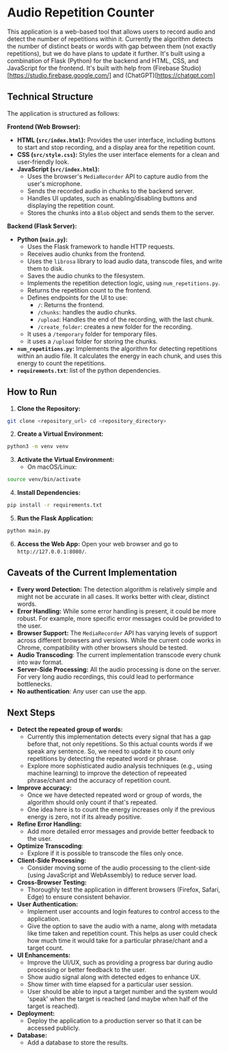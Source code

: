 # Audio Repetition Counter

This application is a web-based tool that allows users to record audio and detect the number of repetitions within it. Currently the algorithm detects the number of distinct beats or words with gap between them (not exactly repetitions), but we do have plans to update it further. It's built using a combination of Flask (Python) for the backend and HTML, CSS, and JavaScript for the frontend. It's built with help from (Firebase Studio)[https://studio.firebase.google.com/] and (ChatGPT)[https://chatgpt.com]

## Technical Structure

The application is structured as follows:

**Frontend (Web Browser):**

*   **HTML (`src/index.html`):** Provides the user interface, including buttons to start and stop recording, and a display area for the repetition count.
*   **CSS (`src/style.css`):** Styles the user interface elements for a clean and user-friendly look.
*   **JavaScript (`src/index.html`):**
    *   Uses the browser's `MediaRecorder` API to capture audio from the user's microphone.
    *   Sends the recorded audio in chunks to the backend server.
    *   Handles UI updates, such as enabling/disabling buttons and displaying the repetition count.
    * Stores the chunks into a `Blob` object and sends them to the server.

**Backend (Flask Server):**

*   **Python (`main.py`):**
    *   Uses the Flask framework to handle HTTP requests.
    *   Receives audio chunks from the frontend.
    *   Uses the `librosa` library to load audio data, transcode files, and write them to disk.
    *   Saves the audio chunks to the filesystem.
    *   Implements the repetition detection logic, using `num_repetitions.py`.
    *   Returns the repetition count to the frontend.
    *   Defines endpoints for the UI to use:
        * `/`: Returns the frontend.
        * `/chunks`: handles the audio chunks.
        * `/upload`: Handles the end of the recording, with the last chunk.
        * `/create_folder`: creates a new folder for the recording.
    * It uses a `/temporary` folder for temporary files.
    * it uses a `/upload` folder for storing the chunks.
*   **`num_repetitions.py`:** Implements the algorithm for detecting repetitions within an audio file. It calculates the energy in each chunk, and uses this energy to count the repetitions.
*   **`requirements.txt`**: list of the python dependencies.

## How to Run

1.  **Clone the Repository:**

```bash
git clone <repository_url> cd <repository_directory>
```

2.  **Create a Virtual Environment:**

```bash
python3 -m venv venv
```

3.  **Activate the Virtual Environment:**
    *   On macOS/Linux:

```bash
source venv/bin/activate
```

4.  **Install Dependencies:**

```bash
pip install -r requirements.txt
```

5.  **Run the Flask Application:**

```bash
python main.py
```

6.  **Access the Web App:** Open your web browser and go to `http://127.0.0.1:8080/`.

## Caveats of the Current Implementation

* **Every word Detection:** The detection algorithm is relatively simple and might not be accurate in all cases. It works better with clear, distinct words.
* **Error Handling:** While some error handling is present, it could be more robust. For example, more specific error messages could be provided to the user.
* **Browser Support:** The `MediaRecorder` API has varying levels of support across different browsers and versions. While the current code works in Chrome, compatibility with other browsers should be tested.
* **Audio Transcoding**: The current implementation transcode every chunk into wav format.
* **Server-Side Processing:** All the audio processing is done on the server. For very long audio recordings, this could lead to performance bottlenecks.
* **No authentication**: Any user can use the app.

## Next Steps

*   **Detect the repeated group of words:**
    * Currently this implementation detects every signal that has a gap before that, not only repetitions. So this actual counts words if we speak any sentence. So, we need to update it to count only repetitions by detecting the repeated word or phrase.
    *   Explore more sophisticated audio analysis techniques (e.g., using machine learning) to improve the detection of repeeated phrase/chant and the accuracy of repetition count.
*   **Improve accuracy:**
    * Once we have detected repeated word or group of words, the algorithm should only count if that's repeated.
    * One idea here is to count the energy increases only if the previous energy is zero, not if its already positive.
*   **Refine Error Handling:**
    *   Add more detailed error messages and provide better feedback to the user.
* **Optimize Transcoding**:
    * Explore if it is possible to transcode the files only once.
*   **Client-Side Processing:**
    *   Consider moving some of the audio processing to the client-side (using JavaScript and WebAssembly) to reduce server load.
*   **Cross-Browser Testing:**
    *   Thoroughly test the application in different browsers (Firefox, Safari, Edge) to ensure consistent behavior.
*   **User Authentication:**
    *   Implement user accounts and login features to control access to the application.
    * Give the option to save the audio with a name, along with metadata like time taken and repetition count. This helps as user could check how much time it would take for a particular phrase/chant and a target count.
*   **UI Enhancements:**
    *   Improve the UI/UX, such as providing a progress bar during audio processing or better feedback to the user.
    * Show audio signal along with detected edges to enhance UX.
    * Show timer with time elapsed for a particular user session. 
    * User should be able to input a target number and the system would 'speak' when the target is reached (and maybe when half of the target is reached).
*   **Deployment:**
    *   Deploy the application to a production server so that it can be accessed publicly.
* **Database:**
    * Add a database to store the results.
